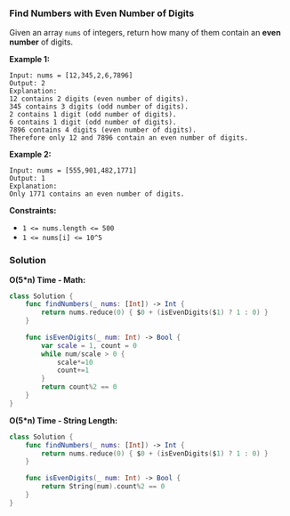 
### Find Numbers with Even Number of Digits

Given an array `nums` of integers, return how many of them contain an __even number__ of digits.

__Example 1:__
```
Input: nums = [12,345,2,6,7896]
Output: 2
Explanation: 
12 contains 2 digits (even number of digits). 
345 contains 3 digits (odd number of digits). 
2 contains 1 digit (odd number of digits). 
6 contains 1 digit (odd number of digits). 
7896 contains 4 digits (even number of digits). 
Therefore only 12 and 7896 contain an even number of digits.
```
__Example 2:__
```
Input: nums = [555,901,482,1771]
Output: 1 
Explanation: 
Only 1771 contains an even number of digits.
```

__Constraints:__
* `1 <= nums.length <= 500`
* `1 <= nums[i] <= 10^5`

### Solution
__O(5*n) Time - Math:__
```Swift
class Solution {
    func findNumbers(_ nums: [Int]) -> Int {
        return nums.reduce(0) { $0 + (isEvenDigits($1) ? 1 : 0) }
    }
    
    func isEvenDigits(_ num: Int) -> Bool {
        var scale = 1, count = 0
        while num/scale > 0 {
            scale*=10
            count+=1
        }
        return count%2 == 0
    }
}
```
__O(5*n) Time - String Length:__
```Swift
class Solution {
    func findNumbers(_ nums: [Int]) -> Int {
        return nums.reduce(0) { $0 + (isEvenDigits($1) ? 1 : 0) }
    }
    
    func isEvenDigits(_ num: Int) -> Bool {
        return String(num).count%2 == 0
    }
}
```